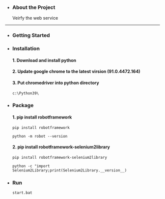 ﻿* ### About the Project

	Veirfy the web service

---
* ### Getting Started

+ ### Installation
  	#### 1. Download and install python
	#### 2. Update google chrome to the latest virsion (91.0.4472.164)
	#### 3. Put chromedriver into python directory
	`c:\Python39\`
+ ### Package
	#### 1. pip install robotframework
	`pip install robotframework`
	
	`python -m robot --version`
	#### 2. pip install robotframework-selenium2library
	`pip install robotframework-selenium2library`
	
	`python -c "import Selenium2Library;print(Selenium2Library.__version__)`
	

* ### Run
	`start.bat`


